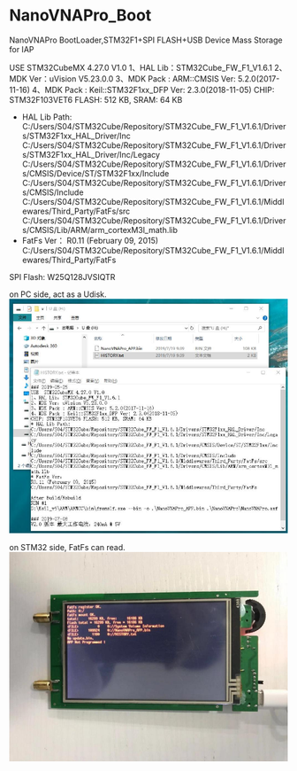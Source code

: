 # NanoVNAPro_Boot
NanoVNAPro BootLoader,STM32F1+SPI FLASH+USB Device Mass Storage for IAP

USE  STM32CubeMX 4.27.0 V1.0
1、HAL Lib：STM32Cube_FW_F1_V1.6.1
2、MDK Ver：uVision V5.23.0.0
3、MDK Pack : ARM::CMSIS Ver: 5.2.0(2017-11-16)
4、MDK Pack : Keil::STM32F1xx_DFP Ver: 2.3.0(2018-11-05)
CHIP: STM32F103VET6 FLASH: 512 KB, SRAM: 64 KB
* HAL Lib Path: 
C:/Users/S04/STM32Cube/Repository/STM32Cube_FW_F1_V1.6.1/Drivers/STM32F1xx_HAL_Driver/Inc
C:/Users/S04/STM32Cube/Repository/STM32Cube_FW_F1_V1.6.1/Drivers/STM32F1xx_HAL_Driver/Inc/Legacy
C:/Users/S04/STM32Cube/Repository/STM32Cube_FW_F1_V1.6.1/Drivers/CMSIS/Device/ST/STM32F1xx/Include
C:/Users/S04/STM32Cube/Repository/STM32Cube_FW_F1_V1.6.1/Drivers/CMSIS/Include
C:/Users/S04/STM32Cube/Repository/STM32Cube_FW_F1_V1.6.1/Middlewares/Third_Party/FatFs/src
C:/Users/S04/STM32Cube/Repository/STM32Cube_FW_F1_V1.6.1/Drivers/CMSIS/Lib/ARM/arm_cortexM3l_math.lib
* FatFs Ver：
R0.11 (February 09, 2015)
C:/Users/S04/STM32Cube/Repository/STM32Cube_FW_F1_V1.6.1/Middlewares/Third_Party/FatFs

SPI Flash: W25Q128JVSIQTR

on PC side, act as a Udisk.
![PC Udisk](/Img/PC.jpg)

on STM32 side, FatFs can read.
![FatFs](/Img/STM32.jpg)